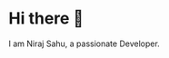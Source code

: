 # Hi there 👋
  I am Niraj Sahu, a passionate Developer.

<!--
## Programming Languages

## Frontend Development

## Mobile App Development

## Database 

## Backend as a Server(BaaS)

## Software & Tools

Here are some ideas to get you started:

- 🔭 I’m currently working on ...
- 🌱 I’m currently learning ...
- 👯 I’m looking to collaborate on ...
- 🤔 I’m looking for help with ...
- 💬 Ask me about ...
- 📫 How to reach me: ...
- 😄 Pronouns: ...
- ⚡ Fun fact: ...
-->
